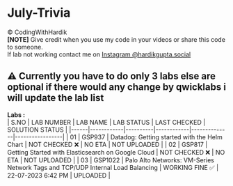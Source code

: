 # July-Trivia
©️ CodingWithHardik<br>
**[NOTE]** Give credit when you use my code in your videos or share this code to someone.<br>
If lab not working contact me on [Instagram @hardikgupta.social](https://www.instagram.com/hardikgupta.social/)<br>
## ⚠️ Currently you have to do only 3 labs else are optional if there would any change by qwicklabs i will update the lab list
**Labs :**           
| S.NO | LAB NUMBER | LAB NAME | LAB STATUS | LAST CHECKED | SOLUTION STATUS |
|------|------------|----------|------------|--------------|-----------------|
|  01  | GSP937 | Datadog: Getting started with the Helm Chart | NOT CHECKED ❌ | NO ETA | NOT UPLOADED |
|  02  | GSP817 | Getting Started with Elasticsearch on Google Cloud | NOT CHECKED ❌ | NO ETA | NOT UPLOADED |
|  03  | GSP1022 | Palo Alto Networks: VM-Series Network Tags and TCP/UDP Internal Load Balancing | WORKING FINE ✅ | 22-07-2023 6:42 PM | UPLOADED |

